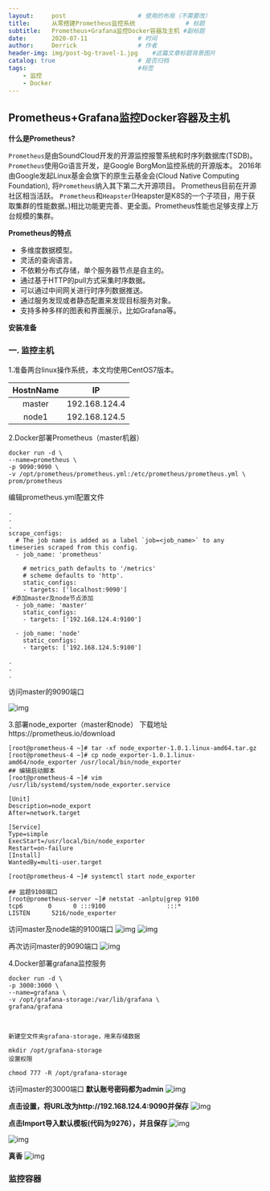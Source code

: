 ```yaml
---
layout:     post   				    # 使用的布局（不需要改）
title:      从零搭建Prometheus监控系统 				# 标题 
subtitle:   Prometheus+Grafana监控Docker容器及主机 #副标题
date:       2020-07-11 				# 时间
author:     Derrick 				# 作者
header-img: img/post-bg-travel-1.jpg 	#这篇文章标题背景图片
catalog: true 						# 是否归档
tags:								#标签
    - 监控
    - Docker
---
```


## Prometheus+Grafana监控Docker容器及主机

**什么是Prometheus?**

`Prometheus`是由SoundCloud开发的开源监控报警系统和时序列数据库(TSDB)。`Prometheus`使用Go语言开发，是Google BorgMon监控系统的开源版本。
2016年由Google发起Linux基金会旗下的原生云基金会(Cloud Native Computing Foundation), 将`Prometheus`纳入其下第二大开源项目。
Prometheus目前在开源社区相当活跃。
`Prometheus`和`Heapster`(Heapster是K8S的一个子项目，用于获取集群的性能数据。)相比功能更完善、更全面。Prometheus性能也足够支撑上万台规模的集群。


**Prometheus的特点**

* 多维度数据模型。
* 灵活的查询语言。
* 不依赖分布式存储，单个服务器节点是自主的。
* 通过基于HTTP的pull方式采集时序数据。
* 可以通过中间网关进行时序列数据推送。
* 通过服务发现或者静态配置来发现目标服务对象。
* 支持多种多样的图表和界面展示，比如Grafana等。



**安装准备**
### 一. 监控主机



1.准备两台linux操作系统，本文均使用CentOS7版本。

|  HostnName| IP  |
| :----: | :----: | 
| master  | 192.168.124.4 |
| node1  | 192.168.124.5 |



2.Docker部署Prometheus（master机器）

```shell
docker run -d \
--name=prometheus \
-p 9090:9090 \
-v /opt/prometheus/prometheus.yml:/etc/prometheus/prometheus.yml \
prom/prometheus
```

编辑prometheus.yml配置文件
```shell
.
.
.
scrape_configs:
  # The job name is added as a label `job=<job_name>` to any timeseries scraped from this config.
  - job_name: 'prometheus'

    # metrics_path defaults to '/metrics'
    # scheme defaults to 'http'.
    static_configs:
    - targets: ['localhost:9090']
 #添加master及node节点添加
  - job_name: 'master'
    static_configs:
    - targets: ['192.168.124.4:9100']
  
  - job_name: 'node'
    static_configs:
    - targets: ['192.168.124.5:9100']

.
.
.
```





访问master的9090端口

![img](img/2020-07-11-prometheus/prometheus1.png)

3.部署node_exporter（master和node）
下载地址https://prometheus.io/download


```shell
[root@prometheus-4 ~]# tar -xf node_exporter-1.0.1.linux-amd64.tar.gz
[root@prometheus-4 ~]# cp node_exporter-1.0.1.linux-amd64/node_exporter /usr/local/bin/node_exporter
## 编辑启动脚本
[root@prometheus-4 ~]# vim /usr/lib/systemd/system/node_exporter.service

[Unit]
Description=node_export
After=network.target
 
[Service]
Type=simple
ExecStart=/usr/local/bin/node_exporter
Restart=on-failure
[Install]
WantedBy=multi-user.target

[root@prometheus-4 ~]# systemctl start node_exporter

## 监题9100端口
[root@prometheus-server ~]# netstat -anlptu|grep 9100
tcp6       0      0 :::9100                 :::*                    LISTEN      5216/node_exporter  
```

访问master及node端的9100端口
![img](img/2020-07-11-prometheus/node_exporter1.png)
![img](img/2020-07-11-prometheus/node_exporter2.png)

再次访问master的9090端口
![img](img/2020-07-11-prometheus/prometheus2.png)




4.Docker部署grafana监控服务

```shell
docker run -d \
-p 3000:3000 \
--name=grafana \
-v /opt/grafana-storage:/var/lib/grafana \
grafana/grafana



新建空文件夹grafana-storage，用来存储数据

mkdir /opt/grafana-storage
设置权限

chmod 777 -R /opt/grafana-storage
```

访问master的3000端口
**默认账号密码都为admin**
![img](img/2020-07-11-prometheus/Grafana1.png)

**点击设置，将URL改为http://192.168.124.4:9090并保存**
![img](img/2020-07-11-prometheus/Grafana2.png)

**点击Import导入默认模板(代码为9276），并且保存**
![img](img/2020-07-11-prometheus/Grafana3.png)


![img](img/2020-07-11-prometheus/Grafana4.png)


**真香**
![img](img/2020-07-11-prometheus/Grafana5.png)




### 监控容器

